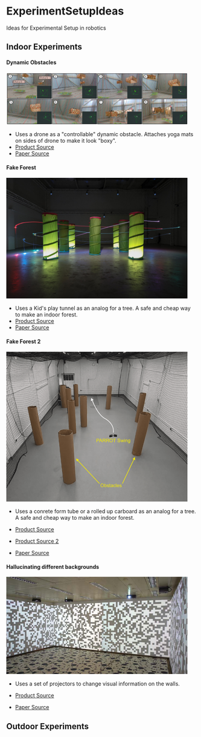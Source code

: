 # ExperimentSetupIdeas
Ideas for Experimental Setup in robotics

## Indoor Experiments

#### Dynamic Obstacles

[<img src="Images/DynamicObstacle.png" width="480" />]() <br>

- Uses a drone as a "controllable" dynamic obstacle. Attaches yoga mats on sides of drone to make it look "boxy".
- [Product Source](https://www.amazon.com/We-Sell-Mats-Printed-Interlocking/dp/B003R2JATU/ref=sr_1_6?crid=KA0M5UZGZAKZ&keywords=wood+yoga+mat&qid=1651384106&sprefix=wood+yoga+mat%2Caps%2C51&sr=8-6)
- [Paper Source](https://arxiv.org/abs/2103.06372)

#### Fake Forest

[<img src="Images/IkeaForest.jpg" width="480" />]() <br>

- Uses a Kid's play tunnel as an analog for a tree. A safe and cheap way to make an indoor forest.
- [Product Source](https://www.ikea.com/us/en/p/busa-play-tunnel-90192014/)
- [Paper Source](https://www.nature.com/articles/s42256-021-00341-y.epdf?sharing_token=_Wl1DQ3laeWWCEZyjp7RRNRgN0jAjWel9jnR3ZoTv0MlzRIoUiX4JTNmwajyH_BxCPoTeGp7xgOmYjKtesI0gtonbV1zNDW5NdRCzpdo9gF4rTWKo3-qc1X_AXj-o7W_2LpcS6QNnN-J2ZWToL4EuqlBpw6d91PDPGXbnWNV9pMbU6yzjDPy8zZUXjeNo3P3j6qRaEgpB9mr6BOmdF0V_2Z1kLZG7uMG4hmtb9FpgjY%3D&tracking_referrer=www.wired.com)

#### Fake Forest 2

[<img src="Images/CardboardForest.png" width="480" />]() <br>

- Uses a conrete form tube or a rolled up carboard as an analog for a tree. A safe and cheap way to make an indoor forest.

- [Product Source](https://www.homedepot.com/p/Quikrete-24-in-x-48-in-Tube-for-Concrete-692206/205442933)
- [Product Source 2](https://www.amazon.com/Chipboard-Sheets-8-5-Alternative-Cardboard/dp/B08LR2TBPG/ref=sr_1_1_sspa?dchild=1&keywords=paperboard&qid=1625247263&sr=8-1-spons&psc=1&spLa=ZW5jcnlwdGVkUXVhbGlmaWVyPUEyQ0Q0OFRJWTE0MUlLJmVuY3J5cHRlZElkPUEwMDQ1MDM0MUhVUDFVNURESVVYWSZlbmNyeXB0ZWRBZElkPUEwMjU3NTE0MVI3NURPVkk5TVU0NiZ3aWRnZXROYW1lPXNwX2F0ZiZhY3Rpb249Y2xpY2tSZWRpcmVjdCZkb05vdExvZ0NsaWNrPXRydWU=)
- [Paper Source](https://arxiv.org/abs/1806.04225)

#### Hallucinating different backgrounds

[<img src="Images/ProjectorRoom.png" width="480" />]() <br>

- Uses a set of projectors to change visual information on the walls.

- [Product Source](https://www.bestbuy.com/site/vankyo-performance-v630-1080p-projector-white/6419996.p?skuId=6419996)
- [Paper Source](https://link.springer.com/content/pdf/10.1007%2F978-3-540-89393-6.pdf)

## Outdoor Experiments

